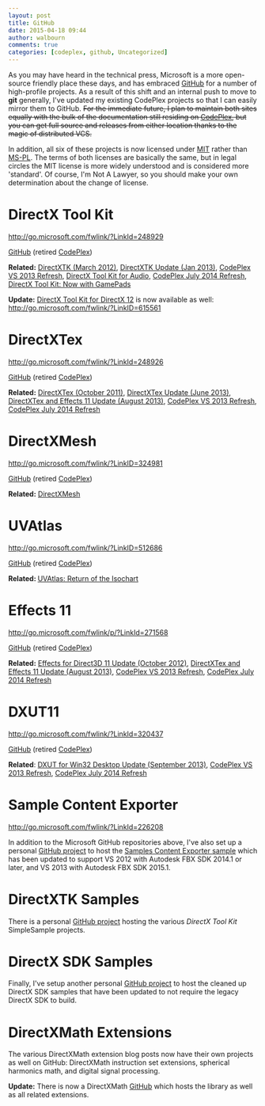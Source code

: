 ```yaml
---
layout: post
title: GitHub
date: 2015-04-18 09:44
author: walbourn
comments: true
categories: [codeplex, github, Uncategorized]
---
```

As you may have heard in the technical press, Microsoft is a more open-source friendly place these days, and has embraced <a href="https://github.com/Microsoft">GitHub</a> for a number of high-profile projects. As a result of this shift and an internal push to move to <strong>git</strong> generally, I've updated my existing CodePlex projects so that I can easily mirror them to GitHub. <span style="text-decoration: line-through">For the immediate future, I plan to maintain both sites equally with the bulk of the documentation still residing on <a href="https://www.codeplex.com/">CodePlex</a>, but you can get full source and releases from either location thanks to the magic of distributed VCS.</span>

In addition, all six of these projects is now licensed under <a href="http://opensource.org/licenses/MIT">MIT</a> rather than <a href="http://opensource.org/licenses/MS-PL">MS-PL</a>. The terms of both licenses are basically the same, but in legal circles the MIT license is more widely understood and is considered more 'standard'. Of course, I'm Not A Lawyer, so you should make your own determination about the change of license.
<h1>DirectX Tool Kit</h1>
<a href="http://go.microsoft.com/fwlink/?LinkId=248929">http://go.microsoft.com/fwlink/?LinkId=248929</a>

<a href="https://github.com/Microsoft/DirectXTK">GitHub</a> (retired <a href="https://directxtk.codeplex.com/">CodePlex</a>)

<strong>Related:</strong> <a href="http://blogs.msdn.com/b/chuckw/archive/2012/03/02/directxtk.aspx">DirectXTK (March 2012)</a>, <a href="http://blogs.msdn.com/b/chuckw/archive/2013/01/27/directxtk-update.aspx">DirectXTK Update (Jan 2013)</a>, <a href="http://blogs.msdn.com/b/chuckw/archive/2013/10/29/codeplex-vs-2013-refresh.aspx">CodePlex VS 2013 Refresh</a>, <a href="http://blogs.msdn.com/b/chuckw/archive/2013/12/25/directx-tool-kit-for-audio.aspx">DirectX Tool Kit for Audio,</a> <a href="http://blogs.msdn.com/b/chuckw/archive/2014/07/31/codeplex-july-2014-refresh.aspx">CodePlex July 2014 Refresh</a>, <a href="http://blogs.msdn.com/b/chuckw/archive/2014/09/05/directx-tool-kit-now-with-gamepads.aspx">DirectX Tool Kit: Now with GamePads</a>

<strong>Update:</strong> <a href="https://blogs.msdn.microsoft.com/chuckw/2016/07/18/directx-tool-kit-for-directx-12/">DirectX Tool Kit for DirectX 12</a> is now available as well: <a href="http://go.microsoft.com/fwlink/?LinkID=615561">http://go.microsoft.com/fwlink/?LinkID=615561</a>
<h1>DirectXTex</h1>
<a href="http://go.microsoft.com/fwlink/?LinkId=248926">http://go.microsoft.com/fwlink/?LinkId=248926</a>

<a href="https://github.com/Microsoft/DirectXTex">GitHub</a> (retired <a href="https://directxtex.codeplex.com/">CodePlex</a>)

<strong>Related:</strong> <a href="http://blogs.msdn.com/b/chuckw/archive/2011/10/28/directxtex.aspx">DirectXTex (October 2011)</a>, <a href="http://blogs.msdn.com/b/chuckw/archive/2013/06/15/directxtex-update.aspx">DirectXTex Update (June 2013)</a>, <a href="http://blogs.msdn.com/b/chuckw/archive/2013/08/15/directxtex-and-effects-11-update.aspx">DirectXTex and Effects 11 Update (August 2013)</a>, <a href="http://blogs.msdn.com/b/chuckw/archive/2013/10/29/codeplex-vs-2013-refresh.aspx">CodePlex VS 2013 Refresh</a>, <a href="http://blogs.msdn.com/b/chuckw/archive/2014/07/31/codeplex-july-2014-refresh.aspx">CodePlex July 2014 Refresh</a>
<h1>DirectXMesh</h1>
<a href="http://go.microsoft.com/fwlink/?LinkID=324981">http://go.microsoft.com/fwlink/?LinkID=324981</a>

<a href="https://github.com/Microsoft/DirectXMesh">GitHub</a> (retired <a href="https://directxmesh.codeplex.com/">CodePlex</a>)

<strong>Related:</strong> <a href="http://blogs.msdn.com/b/chuckw/archive/2014/06/27/directxmesh.aspx">DirectXMesh</a>
<h1>UVAtlas</h1>
<a href="http://go.microsoft.com/fwlink/?LinkID=512686">http://go.microsoft.com/fwlink/?LinkID=512686</a>

<a href="https://github.com/Microsoft/UVAtlas">GitHub</a> (retired <a href="https://uvatlas.codeplex.com/">CodePlex</a>)

<strong>Related: </strong><a href="http://blogs.msdn.com/b/chuckw/archive/2014/11/14/uvatlas-return-of-the-isochart.aspx">UVAtlas: Return of the Isochart</a>
<h1>Effects 11</h1>
<a href="http://go.microsoft.com/fwlink/p/?LinkId=271568">http://go.microsoft.com/fwlink/p/?LinkId=271568</a>

<a href="https://github.com/Microsoft/FX11">GitHub</a> (retired <a href="https://fx11.codeplex.com/">CodePlex</a>)

<strong>Related:</strong> <a href="http://blogs.msdn.com/b/chuckw/archive/2012/10/24/effects-for-direct3d-11-update.aspx">Effects for Direct3D 11 Update (October 2012)</a>, <a href="http://blogs.msdn.com/b/chuckw/archive/2013/08/15/directxtex-and-effects-11-update.aspx">DirectXTex and Effects 11 Update (August 2013)</a>, <a href="http://blogs.msdn.com/b/chuckw/archive/2013/10/29/codeplex-vs-2013-refresh.aspx">CodePlex VS 2013 Refresh</a>, <a href="http://blogs.msdn.com/b/chuckw/archive/2014/07/31/codeplex-july-2014-refresh.aspx">CodePlex July 2014 Refresh</a>
<h1>DXUT11</h1>
<a href="http://go.microsoft.com/fwlink/?LinkId=320437">http://go.microsoft.com/fwlink/?LinkId=320437</a>

<a href="https://github.com/Microsoft/DXUT">GitHub</a> (retired <a href="https://dxut.codeplex.com/">CodePlex</a>)

<strong>Related</strong>: <a href="http://blogs.msdn.com/b/chuckw/archive/2013/09/14/dxut-for-win32-desktop-update.aspx">DXUT for Win32 Desktop Update (September 2013)</a>, <a href="http://blogs.msdn.com/b/chuckw/archive/2013/10/29/codeplex-vs-2013-refresh.aspx">CodePlex VS 2013 Refresh</a>, <a href="http://blogs.msdn.com/b/chuckw/archive/2014/07/31/codeplex-july-2014-refresh.aspx">CodePlex July 2014 Refresh</a>
<h1>Sample Content Exporter</h1>
<a href="http://go.microsoft.com/fwlink/?LinkId=226208">http://go.microsoft.com/fwlink/?LinkId=226208</a>

In addition to the Microsoft GitHub repositories above, I've also set up a personal <a href="https://github.com/walbourn/contentexporter">GitHub project</a> to host the <a href="http://blogs.msdn.com/b/chuckw/archive/2015/05/06/samples-content-exporter.aspx">Samples Content Exporter sample</a> which has been updated to support VS 2012 with Autodesk FBX SDK 2014.1 or later, and VS 2013 with Autodesk FBX SDK 2015.1.
<h1>DirectXTK Samples</h1>
There is a personal <a href="https://github.com/walbourn/directxtk-samples">GitHub project</a> hosting the various <em>DirectX Tool Kit</em> SimpleSample projects.
<h1>DirectX SDK Samples</h1>
Finally, I've setup another personal <a href="https://github.com/walbourn/directx-sdk-samples">GitHub project</a> to host the cleaned up DirectX SDK samples that have been updated to not require the legacy DirectX SDK to build.
<h1>DirectXMath Extensions</h1>
The various DirectXMath extension blog posts now have their own projects as well on GitHub: DirectXMath instruction set extensions, spherical harmonics math, and digital signal processing.

<strong>Update:</strong> There is now a DirectXMath <a href="https://github.com/Microsoft/DirectXMath">GitHub</a> which hosts the library as well as all related extensions.
